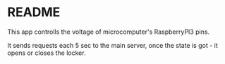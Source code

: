 # README

This app controlls the voltage of microcomputer's RaspberryPI3 pins.

It sends requests each 5 sec to the main server, once the state is got - it opens or closes the locker.
